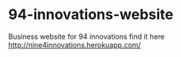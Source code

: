 # 94-innovations-website
Business website for 94 innovations
find it here http://nine4innovations.herokuapp.com/
